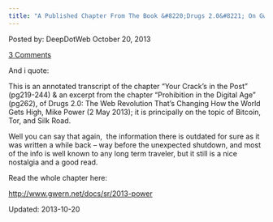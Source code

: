 ```yaml
---
title: "A Published Chapter From The Book &#8220;Drugs 2.0&#8221; On Gwern"
---
```


<span>Posted by: DeepDotWeb </span>
<span>October 20, 2013</span>

<span><a href="/2013/10/20/a-published-chapter-from-the-book-drugs-2-0-on-gwern/#comments">3 Comments</a></span>


<p>And i quote:</p>
<div class="box  note aligncenter"><div class="box-inner-block"><i class="tieicon-boxicon"></i>
    This is an annotated transcript of the chapter &#8220;Your Crack’s in the Post&#8221; (pg219-244) &amp; an excerpt from the chapter &#8220;Prohibition in the Digital Age&#8221; (pg262), of Drugs 2.0: The Web Revolution That’s Changing How the World Gets High, Mike Power (2 May 2013); it is principally on the topic of Bitcoin, Tor, and Silk Road.
</div></div>
<p>Well you can say that again,  the information there is outdated for sure as it was written a while back &#8211; way before the unexpected shutdown, and most of the info is well known to any long term traveler, but it still is a nice nostalgia and a good read.</p>
<p>Read the whole chapter here:</p>
<p><a href="http://www.gwern.net/docs/sr/2013-power" target="_blank" rel="nofollow">http://www.gwern.net/docs/sr/2013-power</a></p>
</div>
     

Updated: 2013-10-20
